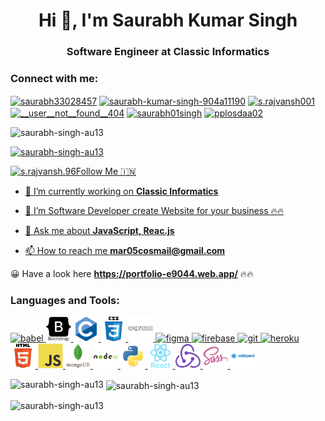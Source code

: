 <h1 align="center">Hi 👋, I'm Saurabh Kumar Singh</h1>
<h3 align="center">Software Engineer at Classic Informatics</h3>
<h3 align="left">Connect with me:</h3>
<p align="left">
<a href="https://www.instagram.com/s.rajvan" target="_blank"><img align="center" src="https://raw.githubusercontent.com/rahuldkjain/github-profile-readme-generator/master/src/images/icons/Social/twitter.svg" alt="saurabh33028457" height="30" width="40" /></a>
<a href="https://linkedin.com/in/saurabh-kumar-singh-904a11190" target="blank"><img align="center" src="https://raw.githubusercontent.com/rahuldkjain/github-profile-readme-generator/master/src/images/icons/Social/linked-in-alt.svg" alt="saurabh-kumar-singh-904a11190" height="30" width="40" /></a>
<a href="https://fb.com/s.rajvansh001" target="blank"><img align="center" src="https://raw.githubusercontent.com/rahuldkjain/github-profile-readme-generator/master/src/images/icons/Social/facebook.svg" alt="s.rajvansh001" height="30" width="40" /></a>
<a href="https://instagram.com/__user__not__found__404" target="blank"><img align="center" src="https://raw.githubusercontent.com/rahuldkjain/github-profile-readme-generator/master/src/images/icons/Social/instagram.svg" alt="__user__not__found__404" height="30" width="40" /></a>
<a href="https://www.hackerrank.com/saurabh01singh" target="blank"><img align="center" src="https://raw.githubusercontent.com/rahuldkjain/github-profile-readme-generator/master/src/images/icons/Social/hackerrank.svg" alt="saurabh01singh" height="30" width="40" /></a>
<a href="https://www.leetcode.com/pplosdaa02" target="blank"><img align="center" src="https://raw.githubusercontent.com/rahuldkjain/github-profile-readme-generator/master/src/images/icons/Social/leet-code.svg" alt="pplosdaa02" height="30" width="40" /></a>
</p>

<p align="left"> <img src="https://komarev.com/ghpvc/?username=saurabh-singh-au13&label=Profile%20views&color=0e75b6&style=flat" alt="saurabh-singh-au13" /> </p>

<p align="left"> <a href="https://github.com/ryo-ma/github-profile-trophy"><img src="https://github-profile-trophy.vercel.app/?username=saurabh-singh-au13" alt="saurabh-singh-au13" /></a> </p>

<p align="left"> <a href="https://www.instagram.com/s.rajvansh.96/" target="blank"><img src="https://img.shields.io/badge/Instagram-E4405F?style=for-the-badge&logo=instagram&logoColor=white" alt="s.rajvansh.96" />Follow Me 🇮🇳 </a> </p><span><a href="https://img.shields.io/badge/Facebook-1877F2?style=for-the-badge&logo=facebook&logoColor=white" </a></span>

- 🔭 I’m currently working on **Classic Informatics**

- 🌱 I’m Software Developer create Website for your business 🔥🔥 

- 💬 Ask me about **JavaScript, Reac.js**

- 📫 How to reach me **mar05cosmail@gmail.com**

😀 Have a look here **https://portfolio-e9044.web.app/** 🔥🔥



<h3 align="left">Languages and Tools:</h3>
<p align="left"> <a href="https://babeljs.io/" target="_blank" rel="noreferrer"> <img src="https://www.vectorlogo.zone/logos/babeljs/babeljs-icon.svg" alt="babel" width="40" height="40"/> </a> <a href="https://getbootstrap.com" target="_blank" rel="noreferrer"> <img src="https://raw.githubusercontent.com/devicons/devicon/master/icons/bootstrap/bootstrap-plain-wordmark.svg" alt="bootstrap" width="40" height="40"/> </a> <a href="https://www.cprogramming.com/" target="_blank" rel="noreferrer"> <img src="https://raw.githubusercontent.com/devicons/devicon/master/icons/c/c-original.svg" alt="c" width="40" height="40"/> </a> <a href="https://www.w3schools.com/css/" target="_blank" rel="noreferrer"> <img src="https://raw.githubusercontent.com/devicons/devicon/master/icons/css3/css3-original-wordmark.svg" alt="css3" width="40" height="40"/> </a> <a href="https://expressjs.com" target="_blank" rel="noreferrer"> <img src="https://raw.githubusercontent.com/devicons/devicon/master/icons/express/express-original-wordmark.svg" alt="express" width="40" height="40"/> </a> <a href="https://www.figma.com/" target="_blank" rel="noreferrer"> <img src="https://www.vectorlogo.zone/logos/figma/figma-icon.svg" alt="figma" width="40" height="40"/> </a> <a href="https://firebase.google.com/" target="_blank" rel="noreferrer"> <img src="https://www.vectorlogo.zone/logos/firebase/firebase-icon.svg" alt="firebase" width="40" height="40"/> </a> <a href="https://git-scm.com/" target="_blank" rel="noreferrer"> <img src="https://www.vectorlogo.zone/logos/git-scm/git-scm-icon.svg" alt="git" width="40" height="40"/> </a> <a href="https://heroku.com" target="_blank" rel="noreferrer"> <img src="https://www.vectorlogo.zone/logos/heroku/heroku-icon.svg" alt="heroku" width="40" height="40"/> </a> <a href="https://www.w3.org/html/" target="_blank" rel="noreferrer"> <img src="https://raw.githubusercontent.com/devicons/devicon/master/icons/html5/html5-original-wordmark.svg" alt="html5" width="40" height="40"/> </a> <a href="https://developer.mozilla.org/en-US/docs/Web/JavaScript" target="_blank" rel="noreferrer"> <img src="https://raw.githubusercontent.com/devicons/devicon/master/icons/javascript/javascript-original.svg" alt="javascript" width="40" height="40"/> </a> <a href="https://www.mongodb.com/" target="_blank" rel="noreferrer"> <img src="https://raw.githubusercontent.com/devicons/devicon/master/icons/mongodb/mongodb-original-wordmark.svg" alt="mongodb" width="40" height="40"/> </a> <a href="https://nodejs.org" target="_blank" rel="noreferrer"> <img src="https://raw.githubusercontent.com/devicons/devicon/master/icons/nodejs/nodejs-original-wordmark.svg" alt="nodejs" width="40" height="40"/> </a> <a href="https://www.python.org" target="_blank" rel="noreferrer"> <img src="https://raw.githubusercontent.com/devicons/devicon/master/icons/python/python-original.svg" alt="python" width="40" height="40"/> </a> <a href="https://reactjs.org/" target="_blank" rel="noreferrer"> <img src="https://raw.githubusercontent.com/devicons/devicon/master/icons/react/react-original-wordmark.svg" alt="react" width="40" height="40"/> </a> <a href="https://redux.js.org" target="_blank" rel="noreferrer"> <img src="https://raw.githubusercontent.com/devicons/devicon/master/icons/redux/redux-original.svg" alt="redux" width="40" height="40"/> </a> <a href="https://sass-lang.com" target="_blank" rel="noreferrer"> <img src="https://raw.githubusercontent.com/devicons/devicon/master/icons/sass/sass-original.svg" alt="sass" width="40" height="40"/> </a> <a href="https://webpack.js.org" target="_blank" rel="noreferrer"> <img src="https://raw.githubusercontent.com/devicons/devicon/d00d0969292a6569d45b06d3f350f463a0107b0d/icons/webpack/webpack-original-wordmark.svg" alt="webpack" width="40" height="40"/> </a> </p>

<p><img align="left" src="https://github-readme-stats.vercel.app/api/top-langs?username=saurabh-singh-au13&show_icons=true&locale=en&layout=compact" alt="saurabh-singh-au13" /></p>

<p>&nbsp;<img align="center" src="https://github-readme-stats.vercel.app/api?username=saurabh-singh-au13&show_icons=true&locale=en" alt="saurabh-singh-au13" /></p>

<p><img align="center" src="https://github-readme-streak-stats.herokuapp.com/?user=saurabh-singh-au13&" alt="saurabh-singh-au13" /></p>
